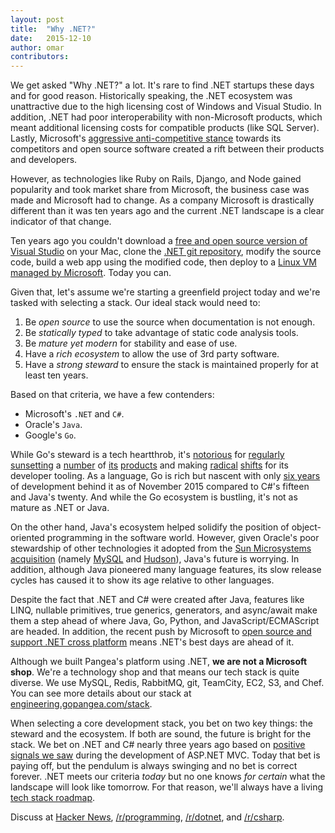 ```yaml
---
layout: post
title:  "Why .NET?"
date:   2015-12-10
author: omar
contributors:
---
```

We get asked "Why .NET?" a lot. It's rare to find .NET startups these days and for good reason. Historically speaking, the .NET ecosystem was unattractive due to the high licensing cost of Windows and Visual Studio. In addition, .NET had poor interoperability with non-Microsoft products, which meant additional licensing costs for compatible products (like SQL Server). Lastly, Microsoft's [aggressive anti-competitive stance](https://en.wikipedia.org/wiki/Embrace,_extend_and_extinguish) towards its competitors and open source software created a rift between their products and developers.

However, as technologies like Ruby on Rails, Django, and Node gained popularity and took market share from Microsoft, the business case was made and Microsoft had to change. As a company Microsoft is drastically different than it was ten years ago and the current .NET landscape is a clear indicator of that change.

Ten years ago you couldn't download a [free and open source version of Visual Studio](https://code.visualstudio.com/) on your Mac, clone the [.NET git repository](https://github.com/dotnet/corefx), modify the source code, build a web app using the modified code, then deploy to a [Linux VM managed by Microsoft](https://azure.microsoft.com/en-us/documentation/articles/virtual-machines-linux-tutorial/). Today you can.

Given that, let's assume we're starting a greenfield project today and we're tasked with selecting a stack. Our ideal stack would need to:

1. Be *open source* to use the source when documentation is not enough.
2. Be *statically typed* to take advantage of static code analysis tools. 
3. Be *mature yet modern* for stability and ease of use.
5. Have a *rich ecosystem* to allow the use of 3rd party software.
6. Have a *strong steward* to ensure the stack is maintained properly for at least ten years.

Based on that criteria, we have a few contenders:

- Microsoft's `.NET` and `C#`.
- Oracle's `Java`.
- Google's `Go`.

While Go's steward is a tech heartthrob, it's [notorious](https://googleblog.blogspot.com/2011/09/fall-spring-clean.html) for [regularly](http://google-opensource.blogspot.com/2015/03/farewell-to-google-code.html) [sunsetting](https://googleblog.blogspot.com/2012/09/more-spring-cleaning.html) a [number](https://googleblog.blogspot.com/2012/12/winter-cleaning.html) of [its](https://googleblog.blogspot.com/2012/04/spring-cleaning-in-spring.html) [products](https://googleblog.blogspot.com/2013/03/a-second-spring-of-cleaning.html) and making [radical](http://angularjs.blogspot.com.es/2014/10/ng-europe-angular-13-and-beyond.html) [shifts](http://news.dartlang.org/2015/03/dart-for-entire-web.html) for its developer tooling. As a language, Go is rich but nascent with only [six years](https://blog.golang.org/6years) of development behind it as of November 2015 compared to C#'s fifteen and Java's twenty. And while the Go ecosystem is bustling, it's not as mature as .NET or Java.

On the other hand, Java's ecosystem helped solidify the position of object-oriented programming in the software world. However, given Oracle's poor stewardship of other technologies it adopted from the [Sun Microsystems acquisition](https://en.wikipedia.org/wiki/Sun_acquisition_by_Oracle) (namely [MySQL](https://en.wikipedia.org/wiki/Sun_acquisition_by_Oracle#MySQL_petition_and_forks) and [Hudson](https://en.wikipedia.org/wiki/Sun_acquisition_by_Oracle#Hudson.2FJenkins_fork)), Java's future is worrying. In addition, although Java pioneered many language features, its slow release cycles has caused it to show its age relative to other languages.

Despite the fact that .NET and C# were created after Java, features like LINQ, nullable primitives, true generics, generators, and async/await make them a step ahead of where Java, Go, Python, and JavaScript/ECMAScript are headed. In addition, the recent push by Microsoft to [open source and support .NET cross platform](http://dotnet.github.io/) means .NET's best days are ahead of it.

Although we built Pangea's platform using .NET, **we are not a Microsoft shop**. We're a technology shop and that means our tech stack is quite diverse. We use MySQL, Redis, RabbitMQ, git, TeamCity, EC2, S3, and Chef. You can see more details about our stack at [engineering.gopangea.com/stack](/stack).

When selecting a core development stack, you bet on two key things: the steward and the ecosystem. If both are sound, the future is bright for the stack. We bet on .NET and C# nearly three years ago based on [positive signals we saw](http://weblogs.asp.net/scottgu/asp-net-mvc-web-api-razor-and-open-source) during the development of ASP.NET MVC. Today that bet is paying off, but the pendulum is always swinging and no bet is correct forever. .NET meets our criteria _today_ but no one knows _for certain_ what the landscape will look like tomorrow. For that reason, we'll always have a living [tech stack roadmap](/stack#roadmap).

Discuss at [Hacker News](https://news.ycombinator.com/item?id=10719534), [/r/programming](https://www.reddit.com/r/programming/comments/3w8ujm/why_net/), [/r/dotnet](https://www.reddit.com/r/dotnet/comments/3w8wrc/why_net/), and [/r/csharp](https://www.reddit.com/r/csharp/comments/3wammg/why_net/).
